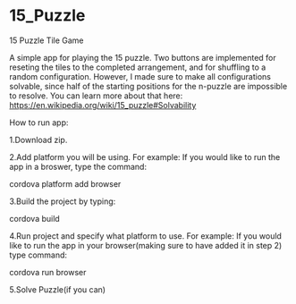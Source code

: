 # 15_Puzzle
15 Puzzle Tile Game

A simple app for playing the 15 puzzle. Two
buttons are implemented for reseting the tiles
to the completed arrangement, and for shuffling
to a random configuration.
However, I made sure to make all configurations
solvable, since half of the starting positions
for the n-puzzle are impossible to resolve.
You can learn more about that here:
https://en.wikipedia.org/wiki/15_puzzle#Solvability

How to run app:

1.Download zip.

2.Add platform you will be using.
  For example: If you would like to run the app
  in a broswer, type the command:
  
  cordova platform add browser
  
3.Build the project by typing:

  cordova build
  
4.Run project and specify what platform to use.
  For example: If you would like to run the app
  in your browser(making sure to have added it
  in step 2) type command:
  
  cordova run browser
  
5.Solve Puzzle(if you can)
